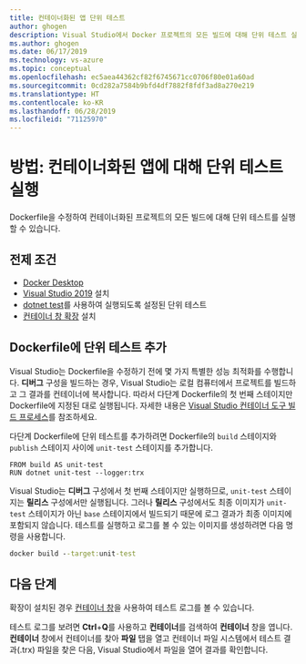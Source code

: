```yaml
---
title: 컨테이너화된 앱 단위 테스트
author: ghogen
description: Visual Studio에서 Docker 프로젝트의 모든 빌드에 대해 단위 테스트 실행
ms.author: ghogen
ms.date: 06/17/2019
ms.technology: vs-azure
ms.topic: conceptual
ms.openlocfilehash: ec5aea44362cf82f6745671cc0706f80e01a60ad
ms.sourcegitcommit: 0cd282a7584b9bfd4df7882f8fdf3ad8a270e219
ms.translationtype: HT
ms.contentlocale: ko-KR
ms.lasthandoff: 06/28/2019
ms.locfileid: "71125970"
---
```

# <a name="how-to-run-unit-tests-for-a-containerized-app"></a>방법: 컨테이너화된 앱에 대해 단위 테스트 실행

Dockerfile을 수정하여 컨테이너화된 프로젝트의 모든 빌드에 대해 단위 테스트를 실행할 수 있습니다.

## <a name="prerequisites"></a>전제 조건

- [Docker Desktop](https://hub.docker.com/editions/community/docker-ce-desktop-windows)
- [Visual Studio 2019](https://visualstudio.microsoft.com/downloads/?utm_medium=microsoft&utm_source=docs.microsoft.com&utm_campaign=inline+link&utm_content=download+vs2019) 설치
- [dotnet test](/dotnet/core/tools/dotnet-test)를 사용하여 실행되도록 설정된 단위 테스트
- [컨테이너 창 확장](https://aka.ms/vscontainerspreview) 설치

## <a name="add-unit-tests-to-the-dockerfile"></a>Dockerfile에 단위 테스트 추가

Visual Studio는 Dockerfile을 수정하기 전에 몇 가지 특별한 성능 최적화를 수행합니다. **디버그** 구성을 빌드하는 경우, Visual Studio는 로컬 컴퓨터에서 프로젝트를 빌드하고 그 결과를 컨테이너에 복사합니다. 따라서 다단계 Dockerfile의 첫 번째 스테이지만 Dockerfile에 지정된 대로 실행됩니다. 자세한 내용은 [Visual Studio 컨테이너 도구 빌드 프로세스](container-build.md)를 참조하세요.

다단계 Dockerfile에 단위 테스트를 추가하려면 Dockerfile의 `build` 스테이지와 `publish` 스테이지 사이에 `unit-test` 스테이지를 추가합니다.

```
FROM build AS unit-test
RUN dotnet unit-test --logger:trx
```

Visual Studio는 **디버그** 구성에서 첫 번째 스테이지만 실행하므로, `unit-test` 스테이지는 **릴리스** 구성에서만 실행됩니다. 그러나 **릴리스** 구성에서도 최종 이미지가 `unit-test` 스테이지가 아닌 `base` 스테이지에서 빌드되기 때문에 로그 결과가 최종 이미지에 포함되지 않습니다. 테스트를 실행하고 로그를 볼 수 있는 이미지를 생성하려면 다음 명령을 사용합니다.

```cmd
docker build --target:unit-test
```

## <a name="next-steps"></a>다음 단계

확장이 설치된 경우 [컨테이너 창](view-and-diagnose-containers.md)을 사용하여 테스트 로그를 볼 수 있습니다.  

테스트 로그를 보려면 **Ctrl**+**Q**를 사용하고 **컨테이너**를 검색하여 **컨테이너** 창을 엽니다. **컨테이너** 창에서 컨테이너를 찾아 **파일** 탭을 열고 컨테이너 파일 시스템에서 테스트 결과(.trx) 파일을 찾은 다음, Visual Studio에서 파일을 열어 결과를 확인합니다.

